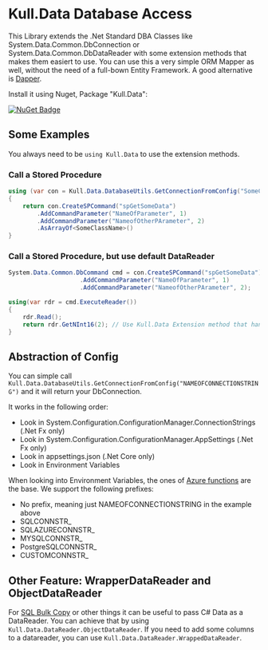 ﻿# Kull.Data Database Access

This Library extends the .Net Standard DBA Classes like System.Data.Common.DbConnection or System.Data.Common.DbDataReader
with some extension methods that makes them easiert to use. You can use this a very simple ORM Mapper as well, without 
the need of a full-bown Entity Framework. A good alternative is [Dapper](https://github.com/StackExchange/Dapper). 

Install it using Nuget, Package "Kull.Data":

[![NuGet Badge](https://buildstats.info/nuget/Kull.Data)](https://www.nuget.org/packages/Kull.Data/)

## Some Examples

You always need to be `using Kull.Data` to use the extension methods.

### Call a Stored Procedure

```C#
using (var con = Kull.Data.DatabaseUtils.GetConnectionFromConfig("SomeConfigConnstr"))
{
    return con.CreateSPCommand("spGetSomeData")
        .AddCommandParameter("NameOfParameter", 1)
        .AddCommandParameter("NameofOtherPArameter", 2)
        .AsArrayOf<SomeClassName>()
}
```

### Call a Stored Procedure, but use default DataReader

```C#
System.Data.Common.DbCommand cmd = con.CreateSPCommand("spGetSomeData")
                    .AddCommandParameter("NameOfParameter", 1)
                    .AddCommandParameter("NameofOtherPArameter", 2);

using(var rdr = cmd.ExecuteReader())
{
    rdr.Read();
    return rdr.GetNInt16(2); // Use Kull.Data Extension method that handles null-values for you (No System.DBNull Checking anymore...)
}
```

## Abstraction of Config 

You can simple call `Kull.Data.DatabaseUtils.GetConnectionFromConfig("NAMEOFCONNECTIONSTRING")` and it will return your DbConnection. 

It works in the following order:

 - Look in System.Configuration.ConfigurationManager.ConnectionStrings (.Net Fx only)
 - Look in System.Configuration.ConfigurationManager.AppSettings (.Net Fx only)
 - Look in appsettings.json (.Net Core only)
 - Look in Environment Variables

When looking into Environment Variables, the ones of [Azure functions](https://azure.microsoft.com/en-us/blog/windows-azure-web-sites-how-application-strings-and-connection-strings-work/) are the base.
We support the following prefixes:

 - No prefix, meaning just NAMEOFCONNECTIONSTRING in the example above 
 - SQLCONNSTR_
 - SQLAZURECONNSTR_
 - MYSQLCONNSTR_
 - PostgreSQLCONNSTR_
 - CUSTOMCONNSTR_ 


## Other Feature: WrapperDataReader and ObjectDataReader

For [SQL Bulk Copy](https://docs.microsoft.com/de-de/dotnet/api/system.data.sqlclient.sqlbulkcopy?view=netframework-4.7.2) or other things it can
be useful to pass C# Data as a DataReader. You can achieve that by using `Kull.Data.DataReader.ObjectDataReader`. If you need to add some columns 
to a datareader, you can use `Kull.Data.DataReader.WrappedDataReader`.